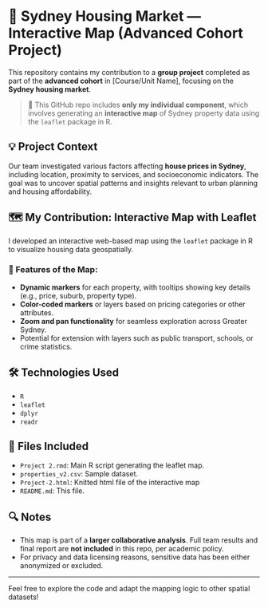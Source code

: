 # 🏡 Sydney Housing Market — Interactive Map (Advanced Cohort Project)

This repository contains my contribution to a **group project** completed as part of the **advanced cohort** in [Course/Unit Name], focusing on the **Sydney housing market**.

> 📌 This GitHub repo includes **only my individual component**, which involves generating an **interactive map** of Sydney property data using the `leaflet` package in R.

## 💡 Project Context

Our team investigated various factors affecting **house prices in Sydney**, including location, proximity to services, and socioeconomic indicators. The goal was to uncover spatial patterns and insights relevant to urban planning and housing affordability.

## 🗺️ My Contribution: Interactive Map with Leaflet

I developed an interactive web-based map using the `leaflet` package in R to visualize housing data geospatially.

### 🔧 Features of the Map:
- **Dynamic markers** for each property, with tooltips showing key details (e.g., price, suburb, property type).
- **Color-coded markers** or layers based on pricing categories or other attributes.
- **Zoom and pan functionality** for seamless exploration across Greater Sydney.
- Potential for extension with layers such as public transport, schools, or crime statistics.

## 🛠 Technologies Used
- `R`
- `leaflet`
- `dplyr`
- `readr`

## 📁 Files Included
- `Project 2.rmd`: Main R script generating the leaflet map.
- `properties_v2.csv`: Sample dataset.
- `Project-2.html`: Knitted html file of the interactive map
- `README.md`: This file.

## 🔍 Notes
- This map is part of a **larger collaborative analysis**. Full team results and final report are **not included** in this repo, per academic policy.
- For privacy and data licensing reasons, sensitive data has been either anonymized or excluded.

---

Feel free to explore the code and adapt the mapping logic to other spatial datasets!
